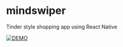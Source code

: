 # mindswiper
Tinder style shopping app using React Native

[![DEMO](https://img.youtube.com/vi/HpF5PkDZj2E/0.jpg)](https://youtu.be/HpF5PkDZj2E)

